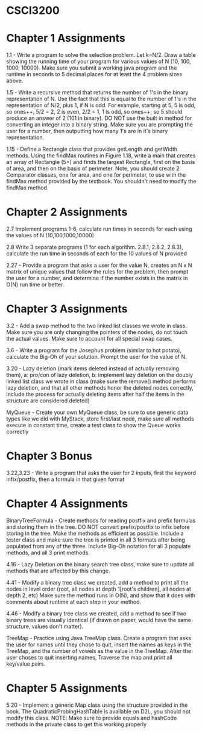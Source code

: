 # CSCI3200
# Chapter 1 Assignments
1.1 - Write a program to solve the selection problem. Let k=N/2. Draw a table showing the running time of your program for various values of N (10, 100, 1000, 10000). Make sure you submit a working java program and the runtime in seconds to 5 decimal places for at least the 4 problem sizes above.

1.5 - Write a recursive method that returns the number of 1's in the binary representation of N. Use the fact that this is equal to the number of 1's in the representation of N/2, plus 1, if N is odd. For example, starting at 5, 5 is odd, so ones++, 5/2 = 2, 2 is even, 2/2 = 1, 1 is odd, so ones++, so 5 should produce an answer of 2 (101 in binary). DO NOT use the built in method for converting an integer into a binary string. Make sure you are prompting the user for a number, then outputting how many 1's are in it's binary representation.

1.15 - Define a Rectangle class that provides getLength and getWidth methods. Using the findMax routines in Figure 1.18, write a main that creates an array of Rectangle (5+) and finds the largest Rectangle, first on the basis of area, and then on the basis of perimeter. Note, you should create 2 Comparator classes, one for area, and one for perimeter, to use with the findMax method provided by the textbook. You shouldn't need to modify the findMax method.

# Chapter 2 Assignments
2.7 Implement programs 1-6, calculate run times in seconds for each using the values of N (10,100,1000,10000)

2.8 Write 3 separate programs (1 for each algorithm. 2.8.1, 2.8.2, 2.8.3), calculate the run time in seconds of each for the 10 values of N provided

2.27 - Provide a program that asks a user for the value N, creates an N x N matrix of unique values that follow the rules for the problem, then prompt the user for a number, and determine if the number exists in the matrix in O(N) run time or better.

# Chapter 3 Assignments
3.2 - Add a swap method to the two linked list classes we wrote in class. Make sure you are only changing the pointers of the nodes, do not touch the actual values. Make sure to account for all special swap cases.

3.6 - Write a program for the Josephus problem (similar to hot potato), calculate the Big-Oh of your solution. Prompt the user for the value of N.

3.20 - Lazy deletion (mark items deleted instead of actually removing them), a: pro/con of lazy deletion, b: implement lazy deletion on the doubly linked list class we wrote in class (make sure the remove() method performs lazy deletion, and that all other methods honor the deleted nodes correctly, include the process for actually deleting items after half the items in the structure are considered deleted)

MyQueue - Create your own MyQueue class, be sure to use generic data types like we did with MyStack, store first/last node, make sure all methods execute in constant time, create a test class to show the Queue works correctly

# Chapter 3 Bonus
3.22,3.23 - Write a program that asks the user for 2 inputs, first the keyword infix/postfix, then a formula in that given format

# Chapter 4 Assignments
BinaryTreeFormula - Create methods for reading postfix and prefix formulas and storing them in the tree. DO NOT convert prefix/postfix to infix before storing in the tree. Make the methods as efficient as possible. Include a tester class and make sure the tree is printed in all 3 formats after being populated from any of the three. Include Big-Oh notation for all 3 populate methods, and all 3 print methods.

4.16 - Lazy Deletion on the binary search tree class, make sure to update all methods that are affected by this change.

4.41 - Modify a binary tree class we created, add a method to print all the nodes in level order (root, all nodes at depth 1[root's children], all nodes at depth 2, etc) Make sure the method runs in O(N), and show that it does with comments about runtime at each step in your method.

4.46 - Modify a binary tree class we created, add a method to see if two binary trees are visually identical (if drawn on paper, would have the same structure, values don't matter).

TreeMap - Practice using Java TreeMap class. Create a program that asks the user for names until they chose to quit, insert the names as keys in the TreeMap, and the number of vowels as the value in the TreeMap. After the user choses to quit inserting names, Traverse the map and print all key/value pairs.

# Chapter 5 Assignments
5.20 - Implement a generic Map class using the structure provided in the book. The QuadraticProbingHashTable is available on D2L, you should not modify this class.
NOTE: Make sure to provide equals and hashCode methods in the private class to get this working properly
